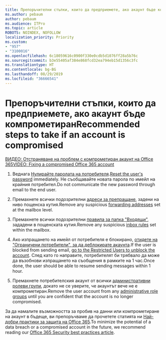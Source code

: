 ```yaml
---
title: Препоръчителни стъпки, които да предприемете, ако акаунт бъде компрометиран
ms.author: pebaum
author: pebaum
ms.audience: ITPro
ms.topic: article
ROBOTS: NOINDEX, NOFOLLOW
localization_priority: Priority
ms.custom:
- "957"
- "3100016"
ms.openlocfilehash: 6c18059616c0900f330e0cdb5d1076ff28a5b76c
ms.sourcegitcommit: b3e55405af384e868fcd32ea794eb15d1356c3fc
ms.translationtype: HT
ms.contentlocale: bg-BG
ms.lasthandoff: 08/29/2019
ms.locfileid: "36666541"
---
```

# <a name="recommended-steps-to-take-if-an-account-is-compromised"></a><span data-ttu-id="47e46-102">Препоръчителни стъпки, които да предприемете, ако акаунт бъде компрометиран</span><span class="sxs-lookup"><span data-stu-id="47e46-102">Recommended steps to take if an account is compromised</span></span>

[<span data-ttu-id="47e46-103">ВИДЕО: Отстраняване на проблем с компрометиран акаунт на Office 365</span><span class="sxs-lookup"><span data-stu-id="47e46-103">VIDEO: Fixing a compromised Office 365 account</span></span>](https://www.microsoft.com/videoplayer/embed/RE2jvOb?pid=ocpVideo0-innerdiv-oneplayer&amp;postJsllMsg=true&amp;maskLevel=20&amp;autoplay=true)
  
1. <span data-ttu-id="47e46-104">Веднага [Нулирайте паролата на потребителя](https://support.office.com/article/7a5d073b-7fae-4aa5-8f96-9ecd041aba9c).</span><span class="sxs-lookup"><span data-stu-id="47e46-104">[Reset the user's password](https://support.office.com/article/7a5d073b-7fae-4aa5-8f96-9ecd041aba9c) immediately.</span></span> <span data-ttu-id="47e46-105">Не съобщавайте новата парола по имейл на крайния потребител.</span><span class="sxs-lookup"><span data-stu-id="47e46-105">Do not communicate the new password through email to the end user.</span></span>

2. <span data-ttu-id="47e46-106">Премахнете всички подозрителни [адреси за препращане](https://support.office.com/article/ab5eb117-0f22-4fa7-a662-3a6bdb0add74), задени на ниво пощенска кутия.</span><span class="sxs-lookup"><span data-stu-id="47e46-106">Remove any suspicious [forwarding addresses](https://support.office.com/article/ab5eb117-0f22-4fa7-a662-3a6bdb0add74) set at the mailbox level.</span></span>

3. <span data-ttu-id="47e46-107">Премахнете всички подозрителни [правила за папка "Входящи"](https://support.office.com/article/1433E3A0-7FB0-4999-B536-50E05CB67FED), зададени в пощенската кутия.</span><span class="sxs-lookup"><span data-stu-id="47e46-107">Remove any suspicious [inbox rules](https://support.office.com/article/1433E3A0-7FB0-4999-B536-50E05CB67FED) set within the mailbox.</span></span>

4. <span data-ttu-id="47e46-108">Ако изпращането на имейл от потребителя е блокирано, [отидете на "Ограничени потребители", за да деблокирате акаунта](https://protection.office.com/?hash=/restrictedusers).</span><span class="sxs-lookup"><span data-stu-id="47e46-108">If the user is blocked from sending email, [go to the Restricted Users to unblock the account](https://protection.office.com/?hash=/restrictedusers).</span></span> <span data-ttu-id="47e46-109">След като го направите, потребителят би трябвало да може да възобнови изпращането на съобщения в рамките на 1 час.</span><span class="sxs-lookup"><span data-stu-id="47e46-109">Once done, the user should be able to resume sending messages within 1 hour.</span></span>

5. <span data-ttu-id="47e46-110">Премахнете потребителския акаунт от всички [административни ролеви групи](https://support.office.com/article/eac4d046-1afd-4f1a-85fc-8219c79e1504), докато не се уверите, че акаунтът вече не е компрометиран.</span><span class="sxs-lookup"><span data-stu-id="47e46-110">Remove the user account from any [administrative role groups](https://support.office.com/article/eac4d046-1afd-4f1a-85fc-8219c79e1504) until you are confident that the account is no longer compromised.</span></span>

<span data-ttu-id="47e46-111">За да намалите възможността за пробив на данни или компрометиране на акаунт в бъдеще, ви препоръчваме да прочетете статията ни [Най-добри практики за защита на Office 365](https://support.office.com/article/9295e396-e53d-49b9-ae9b-0b5828cdedc3).</span><span class="sxs-lookup"><span data-stu-id="47e46-111">To minimize the potential of a data breach or a compromised account in the future, we recommend reading our [Office 365 Security best practices article](https://support.office.com/article/9295e396-e53d-49b9-ae9b-0b5828cdedc3).</span></span>
  